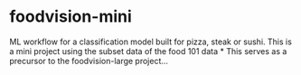 # foodvision-mini
ML workflow for a classification model built for pizza, steak or sushi.
This is a mini project using the subset data of the food 101 data
    * This serves as a precursor to the foodvision-large project...
